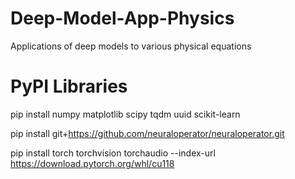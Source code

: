 # Deep-Model-App-Physics
Applications of deep models to various physical equations
# PyPI Libraries
pip install numpy matplotlib scipy tqdm uuid scikit-learn

pip install git+https://github.com/neuraloperator/neuraloperator.git

pip install torch torchvision torchaudio --index-url https://download.pytorch.org/whl/cu118
